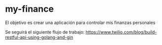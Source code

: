 # my-finance
El objetivo es crear una aplicación para controlar mis finanzas personales

Se seguirá el siguiente flujo de trabajo:
https://www.twilio.com/blog/build-restful-api-using-golang-and-gin
